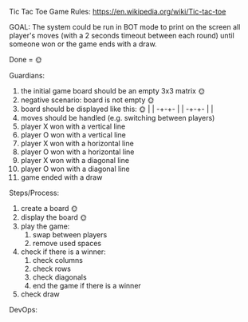 Tic Tac Toe Game
Rules: https://en.wikipedia.org/wiki/Tic-tac-toe

GOAL:
The system could be run in BOT mode to print on the screen all player's moves (with a 2 seconds timeout between each round) until someone won or the
game ends with a draw.


Done = 🌞

Guardians:
1. the initial game board should be an empty 3x3 matrix 🌞
2. negative scenario: board is not empty 🌞
3. board should be displayed like this: 🌞
    | |
   -+-+-
    | |
   -+-+-
    | |
4. moves should be handled (e.g. switching between players)
5. player X won with a vertical line
6. player O won with a vertical line
7. player X won with a horizontal line
8. player O won with a horizontal line
9. player X won with a diagonal line
10. player O won with a diagonal line
11. game ended with a draw

Steps/Process:
1. create a board 🌞
2. display the board 🌞
3. play the game:
   1. swap between players
   2. remove used spaces
4. check if there is a winner:
   1. check columns
   2. check rows
   3. check diagonals
   4. end the game if there is a winner
5. check draw

DevOps:
